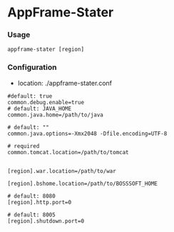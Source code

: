 # AppFrame-Stater

### Usage
```shell
appframe-stater [region]
```

### Configuration
- location: ./appframe-stater.conf
```shell
#default: true
common.debug.enable=true
# default: JAVA_HOME
common.java.home=/path/to/java

# default: ""
common.java.options=-Xmx2048 -Dfile.encoding=UTF-8

# required
common.tomcat.location=/path/to/tomcat


[region].war.location=/path/to/war

[region].bshome.location=/path/to/BOSSSOFT_HOME

# default: 8080
[region].http.port=0

# default: 8005
[region].shutdown.port=0
```